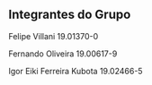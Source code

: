 ## Integrantes do Grupo

Felipe Villani 19.01370-0

Fernando Oliveira 19.00617-9

Igor Eiki Ferreira Kubota 19.02466-5
